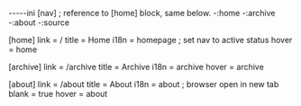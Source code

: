-----ini
[nav]
; reference to [home] block, same below.
-:home
-:archive
-:about
-:source

[home]
link = /
title = Home
i18n = homepage
; set nav to active status
hover = home

[archive]
link = /archive
title = Archive
i18n = archive
hover = archive

[about]
link = /about
title = About
i18n = about
; browser open in new tab
blank = true
hover = about



